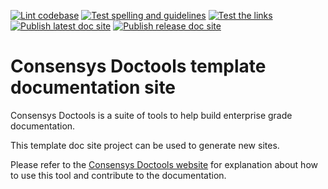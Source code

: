 [![Lint codebase](https://github.com/ConsenSys/doctools.template-site/actions/workflows/lint.yml/badge.svg)](https://github.com/ConsenSys/doctools.template-site/actions/workflows/lint.yml)
[![Test spelling and guidelines](https://github.com/ConsenSys/doctools.template-site/actions/workflows/spelling.yml/badge.svg)](https://github.com/ConsenSys/doctools.template-site/actions/workflows/spelling.yml)
[![Test the links](https://github.com/ConsenSys/doctools.template-site/actions/workflows/linkcheck.yml/badge.svg)](https://github.com/ConsenSys/doctools.template-site/actions/workflows/linkcheck.yml)
[![Publish latest doc site](https://github.com/ConsenSys/doctools.template-site/actions/workflows/latest_publish.yml/badge.svg)](https://github.com/ConsenSys/doctools.template-site/actions/workflows/latest_publish.yml)
[![Publish release doc site](https://github.com/ConsenSys/doctools.template-site/actions/workflows/release_publish.yml/badge.svg)](https://github.com/ConsenSys/doctools.template-site/actions/workflows/release_publish.yml)

# Consensys Doctools template documentation site

Consensys Doctools is a suite of tools to help build enterprise grade documentation.

This template doc site project can be used to generate new sites.

Please refer to the [Consensys Doctools website](https://consensys.net/docs/doctools/en/latest/) for explanation about
how to use this tool and contribute to the documentation.
